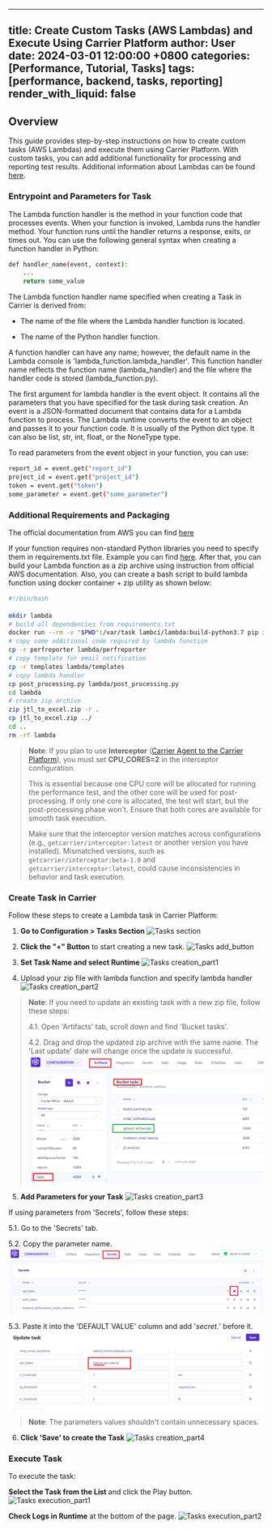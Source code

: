 
---
title:  Create Custom Tasks (AWS Lambdas) and Execute Using Carrier Platform
author: User
date: 2024-03-01 12:00:00 +0800
categories: [Performance, Tutorial, Tasks]
tags: [performance, backend, tasks, reporting]
render_with_liquid: false
---

## Overview

This guide provides step-by-step instructions on how to create custom tasks (AWS Lambdas) and execute them using Carrier Platform. With custom tasks, you can add additional functionality for processing and reporting test results. Additional information about Lambdas can be found [here](https://github.com/carrier-io/docker-lambda).

### Entrypoint and Parameters for Task

The Lambda function handler is the method in your function code that processes events. When your function is invoked, Lambda runs the handler method. Your function runs until the handler returns a response, exits, or times out. You can use the following general syntax when creating a function handler in Python:

```bash
def handler_name(event, context):
    ...
    return some_value
```

The Lambda function handler name specified when creating a Task in Carrier is derived from:

- The name of the file where the Lambda handler function is located.

- The name of the Python handler function.

A function handler can have any name; however, the default name in the Lambda console is 'lambda_function.lambda_handler'. This function handler name reflects the function name (lambda_handler) and the file where the handler code is stored (lambda_function.py).

The first argument for lambda handler is the event object. It contains all the parameters that you have specified for the task during task creation. An event is a JSON-formatted document that contains data for a Lambda function to process. The Lambda runtime converts the event to an object and passes it to your function code. It is usually of the Python dict type. It can also be list, str, int, float, or the NoneType type.

To read parameters from the event object in your function, you can use:

```bash
report_id = event.get("report_id")
project_id = event.get("project_id")
token = event.get("token")
some_parameter = event.get("some_parameter")
```

### Additional Requirements and Packaging

The official documentation from AWS you can find [here](https://docs.aws.amazon.com/lambda/latest/dg/python-package.html#python-package-create-dependencies)

If your function requires non-standard Python libraries you need to specify them in requirements.txt file. Example you can find [here](https://github.com/carrier-io/control_tower/blob/master/package/requirements.txt). After that, you can build your Lambda function as a zip archive using instruction from official AWS documentation. Also, you can create a bash script to build lambda function using docker container + zip utility as shown below:

```bash
#!/bin/bash

mkdir lambda
# build all dependencies from requirements.txt
docker run --rm -v "$PWD":/var/task lambci/lambda:build-python3.7 pip install -r requirements.txt -t /var/task/lambda
# copy some additional code required by lambda function
cp -r perfreporter lambda/perfreporter
# copy template for email notification
cp -r templates lambda/templates
# copy lambda handler
cp post_processing.py lambda/post_processing.py
cd lambda
# create zip archive
zip jtl_to_excel.zip -r .
cp jtl_to_excel.zip ../
cd ..
rm -rf lambda
```

> **Note**: If you plan to use **Interceptor** ([Carrier Agent to the Carrier Platform](https://getcarrier.io/posts/add-interceptor)), you must set **CPU_CORES=2** in the interceptor configuration.
>
>This is essential because one CPU core will be allocated for running the performance test, and the other core will be used for post-processing. If only one core is allocated, the test will start, but the post-processing phase won't. Ensure that both cores are available for smooth task execution.
>
>Make sure that the interceptor version matches across configurations (e.g., `getcarrier/interceptor:latest` or another version you have installed). Mismatched versions, such as `getcarrier/interceptor:beta-1.0` and `getcarrier/interceptor:latest`, could cause inconsistencies in behavior and task execution.


### Create Task in Carrier

Follow these steps to create a Lambda task in Carrier Platform:

1. **Go to Configuration > Tasks Section**
   ![Tasks section](/assets/posts_img/tasks_section.png)

2. **Click the "+" Button** to start creating a new task.
   ![Tasks add_button](/assets/posts_img/tasks_add_button.png)

3. **Set Task Name and select Runtime**
   ![Tasks creation_part1](/assets/posts_img/tasks_creation_part1.png)

4. Upload your zip file with lambda function and specify lambda handler
   ![Tasks creation_part2](/assets/posts_img/tasks_creation_part2.png)

> **Note**: If you need to update an existing task with a new zip file, follow these steps:
>
> 4.1. Open 'Artifacts' tab, scroll down and find 'Bucket tasks'.
>
> 4.2. Drag and drop the updated zip archive with the same name. The 'Last update' date will change once the update is successful.
   ![Tasks creation_part4_1](/assets/posts_img/tasks_creation_part4_1.png)

5. **Add Parameters for your Task**
   ![Tasks creation_part3](/assets/posts_img/tasks_creation_part3.png)

  If using parameters from 'Secrets', follow these steps:

  5.1. Go to the 'Secrets' tab.

  5.2. Copy the parameter name.
![Tasks creation_part5_2](/assets/posts_img/tasks_creation_part5_2.png)

5.3. Paste it into the 'DEFAULT VALUE' column and add '*secret.*' before it.
![Tasks creation_part5_3](/assets/posts_img/tasks_creation_part5_3.png)

> **Note**: The parameters values shouldn't contain unnecessary spaces.

6. **Click 'Save' to create the Task**
   ![Tasks creation_part4](/assets/posts_img/tasks_creation_part4.png)

### Execute Task

To execute the task:

**Select the Task from the List** and click the Play button.
![Tasks execution_part1](/assets/posts_img/tasks_execution_part1.png)

**Check Logs in Runtime** at the bottom of the page.
![Tasks execution_part2](/assets/posts_img/tasks_execution_part2.png)
